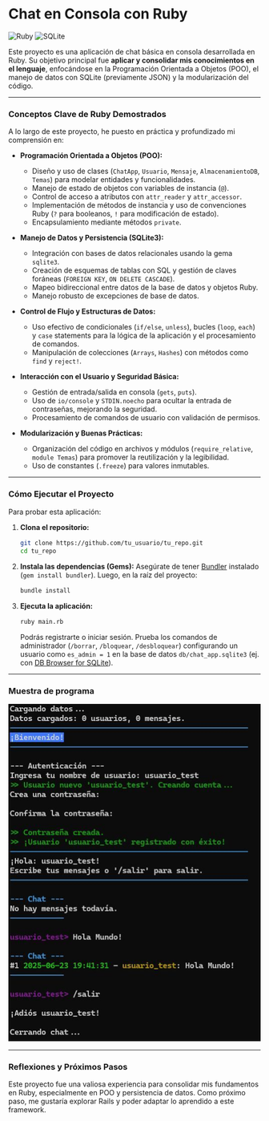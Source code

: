 # Chat en Consola con Ruby

![Ruby](https://img.shields.io/badge/Ruby-CC342D?style=for-the-badge&logo=ruby&logoColor=white)
![SQLite](https://img.shields.io/badge/SQLite-07405E?style=for-the-badge&logo=sqlite&logoColor=white)

Este proyecto es una aplicación de chat básica en consola desarrollada en Ruby. Su objetivo principal fue **aplicar y consolidar mis conocimientos en el lenguaje**, enfocándose en la Programación Orientada a Objetos (POO), el manejo de datos con SQLite (previamente JSON) y la modularización del código.

---

### Conceptos Clave de Ruby Demostrados

A lo largo de este proyecto, he puesto en práctica y profundizado mi comprensión en:

* **Programación Orientada a Objetos (POO):**
    * Diseño y uso de clases (`ChatApp`, `Usuario`, `Mensaje`, `AlmacenamientoDB`, `Temas`) para modelar entidades y funcionalidades.
    * Manejo de estado de objetos con variables de instancia (`@`).
    * Control de acceso a atributos con `attr_reader` y `attr_accessor`.
    * Implementación de métodos de instancia y uso de convenciones Ruby (`?` para booleanos, `!` para modificación de estado).
    * Encapsulamiento mediante métodos `private`.

* **Manejo de Datos y Persistencia (SQLite3):**
    * Integración con bases de datos relacionales usando la gema `sqlite3`.
    * Creación de esquemas de tablas con SQL y gestión de claves foráneas (`FOREIGN KEY`, `ON DELETE CASCADE`).
    * Mapeo bidireccional entre datos de la base de datos y objetos Ruby.
    * Manejo robusto de excepciones de base de datos.

* **Control de Flujo y Estructuras de Datos:**
    * Uso efectivo de condicionales (`if/else`, `unless`), bucles (`loop`, `each`) y `case` statements para la lógica de la aplicación y el procesamiento de comandos.
    * Manipulación de colecciones (`Arrays`, `Hashes`) con métodos como `find` y `reject!`.

* **Interacción con el Usuario y Seguridad Básica:**
    * Gestión de entrada/salida en consola (`gets`, `puts`).
    * Uso de `io/console` y `STDIN.noecho` para ocultar la entrada de contraseñas, mejorando la seguridad.
    * Procesamiento de comandos de usuario con validación de permisos.

* **Modularización y Buenas Prácticas:**
    * Organización del código en archivos y módulos (`require_relative`, `module Temas`) para promover la reutilización y la legibilidad.
    * Uso de constantes (`.freeze`) para valores inmutables.

---

### Cómo Ejecutar el Proyecto

Para probar esta aplicación:

1.  **Clona el repositorio:**
    ```bash
    git clone https://github.com/tu_usuario/tu_repo.git
    cd tu_repo
    ```
2.  **Instala las dependencias (Gems):**
    Asegúrate de tener [Bundler](https://bundler.io/) instalado (`gem install bundler`). Luego, en la raíz del proyecto:
    ```bash
    bundle install
    ```
3.  **Ejecuta la aplicación:**
    ```bash
    ruby main.rb
    ```
    Podrás registrarte o iniciar sesión. Prueba los comandos de administrador (`/borrar`, `/bloquear`, `/desbloquear`) configurando un usuario como `es_admin = 1` en la base de datos `db/chat_app.sqlite3` (ej. con [DB Browser for SQLite](https://sqlitebrowser.org/)).

---

### Muestra de programa

![Muestra](img/Captura.JPG)

---

### Reflexiones y Próximos Pasos

Este proyecto fue una valiosa experiencia para consolidar mis fundamentos en Ruby, especialmente en POO y persistencia de datos.
Como próximo paso, me gustaría explorar Rails y poder adaptar lo aprendido a este framework.
